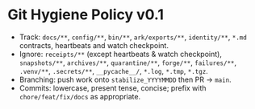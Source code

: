 # Git Hygiene Policy v0.1

- Track: `docs/**`, `config/**`, `bin/**`, `ark/exports/**`, `identity/**`, `*.md` contracts, heartbeats and watch checkpoint.
- Ignore: `receipts/**` (except heartbeats & watch checkpoint), `snapshots/**`, `archives/**`, `quarantine/**`, `forge/**`, `failures/**`, `.venv/**`, `.secrets/**`, `__pycache__/`, `*.log`, `*.tmp`, `*.tgz`.
- Branching: push work onto `stabilize_YYYYMMDD` then PR → `main`.
- Commits: lowercase, present tense, concise; prefix with `chore/feat/fix/docs` as appropriate.
